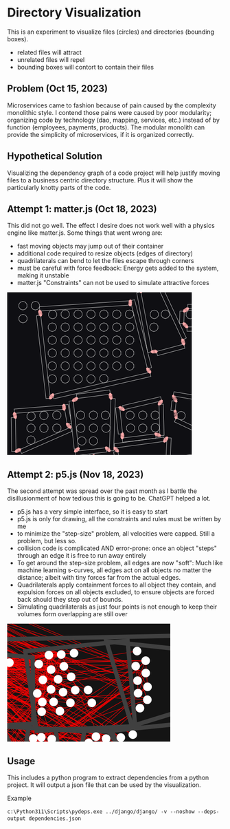 # Directory Visualization

This is an experiment to visualize files (circles) and directories (bounding boxes).

* related files will attract
* unrelated files will repel
* bounding boxes will contort to contain their files

## Problem (Oct 15, 2023)

Microservices came to fashion because of pain caused by the complexity monolithic style. I contend those pains were caused by poor modularity; organizing code by technology (dao, mapping, services, etc.) instead of by function (employees, payments, products).  The modular monolith can provide the simplicity of microservices, if it is organized correctly.

## Hypothetical Solution

Visualizing the dependency graph of a code project will help justify moving files to a business centric directory structure.  Plus it will show the particularly knotty parts of the code.

## Attempt 1: matter.js (Oct 18, 2023)

This did not go well.  The effect I desire does not work well with a physics engine like matter.js.  Some things that went wrong are:

* fast moving objects may jump out of their container
* additional code required to resize objects (edges of directory)
* quadrilaterals can bend to let the files escape through corners
* must be careful with force feedback: Energy gets added to the system, making it unstable
* matter.js "Constraints" can not be used to simulate attractive forces

![img_1.png](docs/img_1.png)

## Attempt 2: p5.js (Nov 18, 2023)

The second attempt was spread over the past month as I battle the disillusionment of how tedious this is going to be.  ChatGPT helped a lot.

* p5.js has a very simple interface, so it is easy to start
* p5.js is only for drawing, all the constraints and rules must be written by me
* to minimize the "step-size" problem, all velocities were capped.  Still a problem, but less so.
* collision code is complicated AND error-prone: once an object "steps" through an edge it is free to run away entirely
* To get around the step-size problem, all edges are now "soft": Much like machine learning s-curves, all edges act on all objects no matter the distance; albeit with tiny forces far from the actual edges.
* Quadrilaterals apply containment forces to all object they contain, and expulsion forces on all objects excluded, to ensure objects are forced back should they step out of bounds.
* Simulating quadrilaterals as just four points is not enough to keep their volumes form overlapping are still over

![img.png](docs/img.png)


## Usage

This includes a python program to extract dependencies from a python project.  It will output a json file that can be used by the visualization.

Example

    c:\Python311\Scripts\pydeps.exe ../django/django/ -v --noshow --deps-output dependencies.json
